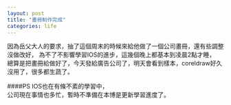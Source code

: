 ```yaml
---
layout: post
title: "畫冊制作完成"
categories: life
---
```

因為岳父大人的要求，抽了這個周末的時候來給他做了一個公司畫冊，還有些調整沒做改好，
為不了不影響學習IOS的進步，這幾個晚上都基本到凌晨2點才睡，   
總算是把畫冊給做好了，今天發給廣告公司了，明天會看到樣本，coreldraw好久沒用了，很多都生蔬了。

####PS
IOS也在有條不紊的學習中，   
公司現在事情也多忙，暫時不準備在本博是更新學習進度了。   
